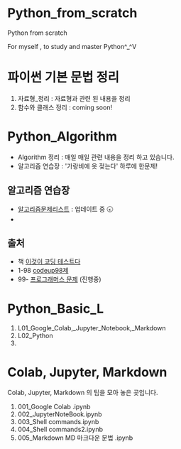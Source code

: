 # Python_from_scratch
Python from scratch

For myself , to study and master Python^_^V
# 파이썬 기본 문법 정리
1. 자료형_정리 : 자료형과 관련 된 내용을 정리
2. 함수와 클래스 정리 : coming soon!

# Python_Algorithm

* Algorithm 정리 : 매일 매일 관련 내용을 정리 하고 있습니다. 
* 알고리즘 연습장 : '가랑비에 옷 젖는다' 하루에 한문제!



## 알고리즘 연습장 

- [알고리즘문제리스트](https://docs.google.com/spreadsheets/d/1UB9dwL_Q6bCnn__ZsM_aufcvay4HXQ4oZSVXTof78oo/edit?usp=sharing) : 업데이트 중  🕣
- 
## 출처 
* 책 [이것이 코딩 테스트다](https://book.naver.com/bookdb/book_detail.nhn?bid=16439154)
* 1-98 [codeup98제](https://codeup.kr/problemset.php?page=21)
* 99- [프로그래머스 문제](https://programmers.co.kr/learn/challenges) (진행중)


# Python_Basic_L
1. L01_Google_Colab,_Jupyter_Notebook,_Markdown
2. L02_Python
3.



# Colab, Jupyter, Markdown
Colab, Jupyter, Markdown 의 팁을 모아 놓은 곳입니다. 

1. 001_Google Colab .ipynb
2. 002_JupyterNoteBook.ipynb
3. 003_Shell commands.ipynb
4. 004_Shell commands2.ipynb
5. 005_Markdown MD 마크다운 문법 .ipynb


